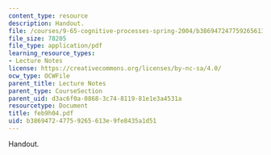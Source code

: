 ```yaml
---
content_type: resource
description: Handout.
file: /courses/9-65-cognitive-processes-spring-2004/b386947247759265613e9fe8435a1d51_feb9h04.pdf
file_size: 78205
file_type: application/pdf
learning_resource_types:
- Lecture Notes
license: https://creativecommons.org/licenses/by-nc-sa/4.0/
ocw_type: OCWFile
parent_title: Lecture Notes
parent_type: CourseSection
parent_uid: d3ac6f0a-0868-3c74-8119-81e1e3a4531a
resourcetype: Document
title: feb9h04.pdf
uid: b3869472-4775-9265-613e-9fe8435a1d51
---
```

Handout.